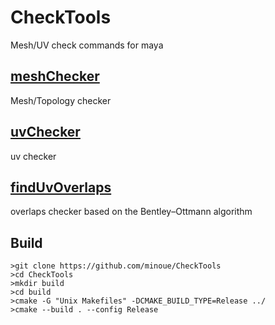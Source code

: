 # CheckTools
Mesh/UV check commands for maya

## [meshChecker](https://github.com/minoue/CheckTools/blob/master/meshChecker/)
Mesh/Topology checker

## [uvChecker](https://github.com/minoue/CheckTools/blob/master/uvChecker/)
uv checker

## [findUvOverlaps](https://github.com/minoue/CheckTools/blob/master/uvChecker/)
overlaps checker based on the Bentley–Ottmann algorithm

## Build
```
>git clone https://github.com/minoue/CheckTools
>cd CheckTools
>mkdir build
>cd build
>cmake -G "Unix Makefiles" -DCMAKE_BUILD_TYPE=Release ../
>cmake --build . --config Release
```
